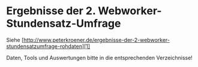 Ergebnisse der 2. Webworker-Stundensatz-Umfrage
===============================================

Siehe [http://www.peterkroener.de/ergebnisse-der-2-webworker-stundensatzumfrage-rohdaten][1]

Daten, Tools und Auswertungen bitte in die entsprechenden Verzeichnisse!


  [1]: http://www.peterkroener.de/ergebnisse-der-2-webworker-stundensatzumfrage-rohdaten
